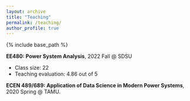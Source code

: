 ```yaml
---
layout: archive
title: "Teaching"
permalink: /teaching/
author_profile: true
---
```


{% include base_path %}


**EE480: Power System Analysis**, 2022 Fall @ SDSU
* Class size: 22
* Teaching evaluation: 4.86 out of 5

**ECEN 489/689: Application of Data Science in Modern Power Systems**, 2020 Spring @ TAMU.


